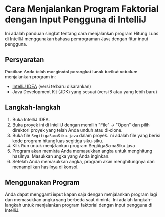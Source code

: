 # Cara Menjalankan Program Faktorial dengan Input Pengguna di IntelliJ

Ini adalah panduan singkat tentang cara menjalankan program Hitung Luas di IntelliJ menggunakan bahasa pemrograman Java dengan fitur input pengguna.

## Persyaratan

Pastikan Anda telah menginstal perangkat lunak berikut sebelum menjalankan program ini:

- [IntelliJ IDEA](https://www.jetbrains.com/idea/download/) (versi terbaru disarankan)
- Java Development Kit (JDK) yang sesuai (versi 8 atau yang lebih baru)

## Langkah-langkah

1. Buka IntelliJ IDEA.
2. Buka proyek ini di IntelliJ dengan memilih "File" -> "Open" dan pilih direktori proyek yang telah Anda unduh atau di-clone.
3. Buka file `SegitigaSamaSiku.java` dalam proyek. Ini adalah file yang berisi kode program hitung luas segitiga siku-siku.
4. Klik Run untuk menjalankan program SegitigaSamaSiku.java
5. Program akan meminta Anda memasukkan angka untuk menghitung hasilnya. Masukkan angka yang Anda inginkan.
6. Setelah Anda memasukkan angka, program akan menghitungnya dan menampilkan hasilnya di konsol.

## Menggunakan Program

Anda dapat mengganti input kapan saja dengan menjalankan program lagi dan memasukkan angka yang berbeda saat diminta.
Ini adalah langkah-langkah untuk menjalankan program faktorial dengan input pengguna di IntelliJ.


